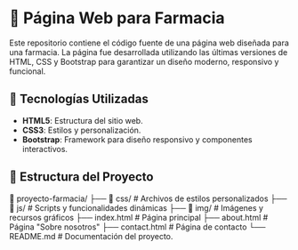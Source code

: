 # 🏥 Página Web para Farmacia

Este repositorio contiene el código fuente de una página web diseñada para una farmacia. La página fue desarrollada utilizando las últimas versiones de HTML, CSS y Bootstrap para garantizar un diseño moderno, responsivo y funcional.

## 🚀 Tecnologías Utilizadas
- **HTML5**: Estructura del sitio web.
- **CSS3**: Estilos y personalización.
- **Bootstrap**: Framework para diseño responsivo y componentes interactivos.

## 📂 Estructura del Proyecto
📁 proyecto-farmacia/ ├── 📁 css/ # Archivos de estilos personalizados ├── 📁 js/ # Scripts y funcionalidades dinámicas ├── 📁 img/ # Imágenes y recursos gráficos ├── index.html # Página principal ├── about.html # Página "Sobre nosotros" ├── contact.html # Página de contacto └── README.md # Documentación del proyecto.

